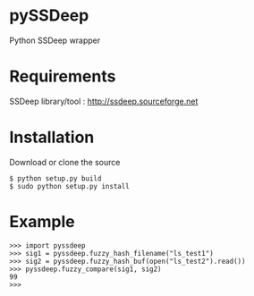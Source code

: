 pySSDeep
=========

Python SSDeep  wrapper

Requirements
============

SSDeep library/tool : http://ssdeep.sourceforge.net

Installation
============

Download or clone the source
```
$ python setup.py build
$ sudo python setup.py install
```

Example
=======
```
>>> import pyssdeep
>>> sig1 = pyssdeep.fuzzy_hash_filename("ls_test1")
>>> sig2 = pyssdeep.fuzzy_hash_buf(open("ls_test2").read())
>>> pyssdeep.fuzzy_compare(sig1, sig2)
99
>>>
``` 
